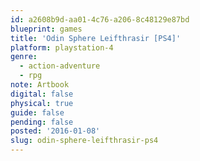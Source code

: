 ```yaml
---
id: a2608b9d-aa01-4c76-a206-8c48129e87bd
blueprint: games
title: 'Odin Sphere Leifthrasir [PS4]'
platform: playstation-4
genre:
  - action-adventure
  - rpg
note: Artbook
digital: false
physical: true
guide: false
pending: false
posted: '2016-01-08'
slug: odin-sphere-leifthrasir-ps4
---
```

